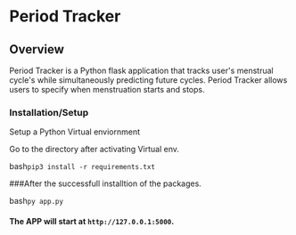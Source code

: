 # Period Tracker

## Overview

Period Tracker is a Python flask application that tracks user's menstrual cycle's while simultaneously predicting future cycles. Period Tracker allows users to specify when menstruation starts and stops.



### Installation/Setup

Setup a Python Virtual enviornment

Go to the directory after activating Virtual env.

bash```
pip3 install -r requirements.txt
    ```

###After the successfull installtion of the packages. 

bash```
py app.py
    ```
#### The APP will start at `http://127.0.0.1:5000`.


